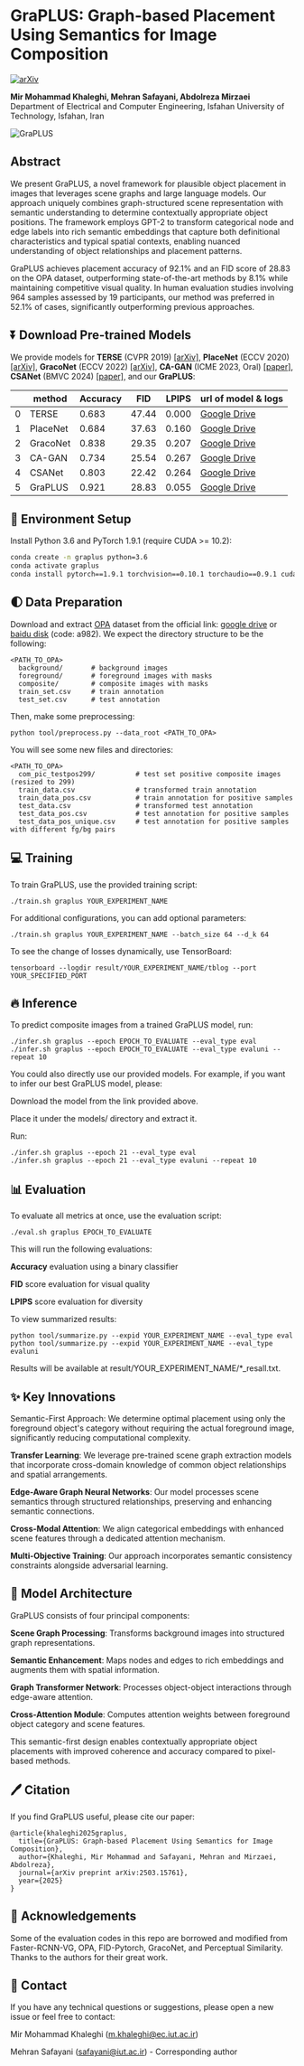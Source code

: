 # GraPLUS: Graph-based Placement Using Semantics for Image Composition

[![arXiv](https://img.shields.io/badge/arXiv-2503.15761-b31b1b.svg)](https://arxiv.org/abs/2503.15761)

**Mir Mohammad Khaleghi, Mehran Safayani, Abdolreza Mirzaei**  
Department of Electrical and Computer Engineering, Isfahan University of Technology, Isfahan, Iran

![GraPLUS](images/framework.png)

## Abstract

We present GraPLUS, a novel framework for plausible object placement in images that leverages scene graphs and large language models. Our approach uniquely combines graph-structured scene representation with semantic understanding to determine contextually appropriate object positions. The framework employs GPT-2 to transform categorical node and edge labels into rich semantic embeddings that capture both definitional characteristics and typical spatial contexts, enabling nuanced understanding of object relationships and placement patterns.

GraPLUS achieves placement accuracy of 92.1% and an FID score of 28.83 on the OPA dataset, outperforming state-of-the-art methods by 8.1% while maintaining competitive visual quality. In human evaluation studies involving 964 samples assessed by 19 participants, our method was preferred in 52.1% of cases, significantly outperforming previous approaches.

## ⏬ Download Pre-trained Models 

We provide models for **TERSE** (CVPR 2019) [[arXiv]](https://arxiv.org/abs/1904.05475), **PlaceNet** (ECCV 2020) [[arXiv]](https://www.ecva.net/papers/eccv_2020/papers_ECCV/papers/123580562.pdf), **GracoNet** (ECCV 2022) [[arXiv]](https://arxiv.org/abs/2207.11464), **CA-GAN** (ICME 2023, Oral) [[paper]](https://ieeexplore.ieee.org/stamp/stamp.jsp?tp=&arnumber=10219885), **CSANet** (BMVC 2024) [[paper]](https://papers.bmvc2024.org/0165.pdf), and our **GraPLUS**:

|     | method   | Accuracy | FID    | LPIPS  | url of model & logs |
|-----|----------|----------|--------|--------|---------------------|
| 0   | TERSE    | 0.683    | 47.44  | 0.000  | [Google Drive](https://drive.google.com/file/d/1xxxxxxxxxxxxx/view?usp=sharing) |
| 1   | PlaceNet | 0.684    | 37.63  | 0.160  | [Google Drive](https://drive.google.com/file/d/1xxxxxxxxxxxxx/view?usp=sharing) |
| 2   | GracoNet | 0.838    | 29.35  | 0.207  | [Google Drive](https://drive.google.com/file/d/1xxxxxxxxxxxxx/view?usp=sharing) |
| 3   | CA-GAN   | 0.734    | 25.54  | 0.267  | [Google Drive](https://drive.google.com/file/d/1xxxxxxxxxxxxx/view?usp=sharing) |
| 4   | CSANet   | 0.803    | 22.42  | 0.264  | [Google Drive](https://drive.google.com/file/d/1xxxxxxxxxxxxx/view?usp=sharing) |
| 5   | GraPLUS  | 0.921    | 28.83  | 0.055  | [Google Drive](https://drive.google.com/file/d/1xxxxxxxxxxxxx/view?usp=sharing) |

## 🔧 Environment Setup

Install Python 3.6 and PyTorch 1.9.1 (require CUDA >= 10.2):
```bash
conda create -n graplus python=3.6
conda activate graplus
conda install pytorch==1.9.1 torchvision==0.10.1 torchaudio==0.9.1 cudatoolkit=10.2 -c pytorch
```



## 🌓 Data Preparation
Download and extract [OPA](https://github.com/bcmi/Object-Placement-Assessment-Dataset-OPA) dataset from the official link: [google drive](https://drive.google.com/file/d/133Wic_nSqfrIajDnnxwvGzjVti-7Y6PF/view?usp=sharing) or [baidu disk](https://pan.baidu.com/s/1IzVLcXWLFgFR4GAbxZUPkw) (code: a982). We expect the directory structure to be the following:
```
<PATH_TO_OPA>
  background/       # background images
  foreground/       # foreground images with masks
  composite/        # composite images with masks
  train_set.csv     # train annotation
  test_set.csv      # test annotation
```

Then, make some preprocessing:
```
python tool/preprocess.py --data_root <PATH_TO_OPA>
```
You will see some new files and directories:
```
<PATH_TO_OPA>
  com_pic_testpos299/          # test set positive composite images (resized to 299)
  train_data.csv               # transformed train annotation
  train_data_pos.csv           # train annotation for positive samples
  test_data.csv                # transformed test annotation
  test_data_pos.csv            # test annotation for positive samples
  test_data_pos_unique.csv     # test annotation for positive samples with different fg/bg pairs 
```

## 💻 Training
To train GraPLUS, use the provided training script:

```
./train.sh graplus YOUR_EXPERIMENT_NAME
```
For additional configurations, you can add optional parameters:
```
./train.sh graplus YOUR_EXPERIMENT_NAME --batch_size 64 --d_k 64
```
To see the change of losses dynamically, use TensorBoard:

```
tensorboard --logdir result/YOUR_EXPERIMENT_NAME/tblog --port YOUR_SPECIFIED_PORT
```
## 🔥 Inference
To predict composite images from a trained GraPLUS model, run:

```
./infer.sh graplus --epoch EPOCH_TO_EVALUATE --eval_type eval
./infer.sh graplus --epoch EPOCH_TO_EVALUATE --eval_type evaluni --repeat 10
```

You could also directly use our provided models. For example, if you want to infer our best GraPLUS model, please:

Download the model from the link provided above.

Place it under the models/ directory and extract it.

Run:
```
./infer.sh graplus --epoch 21 --eval_type eval
./infer.sh graplus --epoch 21 --eval_type evaluni --repeat 10
```
## 📊 Evaluation
To evaluate all metrics at once, use the evaluation script:
```
./eval.sh graplus EPOCH_TO_EVALUATE
```
This will run the following evaluations:

**Accuracy** evaluation using a binary classifier

**FID** score evaluation for visual quality

**LPIPS** score evaluation for diversity

To view summarized results:

```
python tool/summarize.py --expid YOUR_EXPERIMENT_NAME --eval_type eval
python tool/summarize.py --expid YOUR_EXPERIMENT_NAME --eval_type evaluni
```
Results will be available at result/YOUR_EXPERIMENT_NAME/*_resall.txt.

## ✨ Key Innovations
Semantic-First Approach: We determine optimal placement using only the foreground object's category without requiring the actual foreground image, significantly reducing computational complexity.

**Transfer Learning**: We leverage pre-trained scene graph extraction models that incorporate cross-domain knowledge of common object relationships and spatial arrangements.

**Edge-Aware Graph Neural Networks**: Our model processes scene semantics through structured relationships, preserving and enhancing semantic connections.

**Cross-Modal Attention**: We align categorical embeddings with enhanced scene features through a dedicated attention mechanism.

**Multi-Objective Training**: Our approach incorporates semantic consistency constraints alongside adversarial learning.

## 📑 Model Architecture
GraPLUS consists of four principal components:

**Scene Graph Processing**: Transforms background images into structured graph representations.

**Semantic Enhancement**: Maps nodes and edges to rich embeddings and augments them with spatial information.

**Graph Transformer Network**: Processes object-object interactions through edge-aware attention.

**Cross-Attention Module**: Computes attention weights between foreground object category and scene features.

This semantic-first design enables contextually appropriate object placements with improved coherence and accuracy compared to pixel-based methods.

## 🖊️ Citation
If you find GraPLUS useful, please cite our paper:

```
@article{khaleghi2025graplus,
  title={GraPLUS: Graph-based Placement Using Semantics for Image Composition},
  author={Khaleghi, Mir Mohammad and Safayani, Mehran and Mirzaei, Abdolreza},
  journal={arXiv preprint arXiv:2503.15761},
  year={2025}
}
```

## 🙏 Acknowledgements
Some of the evaluation codes in this repo are borrowed and modified from Faster-RCNN-VG, OPA, FID-Pytorch, GracoNet, and Perceptual Similarity. Thanks to the authors for their great work.

## 📧 Contact
If you have any technical questions or suggestions, please open a new issue or feel free to contact:

Mir Mohammad Khaleghi (m.khaleghi@ec.iut.ac.ir)

Mehran Safayani (safayani@iut.ac.ir) - Corresponding author


